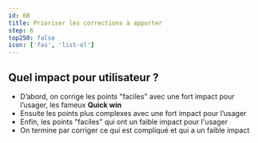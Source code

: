 ```yaml
---
id: 6B
title: Prioriser les corrections à apporter
step: 6
top250: false
icon: ['fas', 'list-ol']
---
```


## Quel impact pour utilisateur ?

* D’abord, on corrige les points "faciles" avec une fort impact pour l’usager, les fameux **Quick win**
* Ensuite les points plus complexes avec une fort impact pour l’usager
* Enfin, les points "faciles" qui ont un faible impact pour l'usager
* On termine par corriger ce qui est compliqué et qui a un faible impact 
